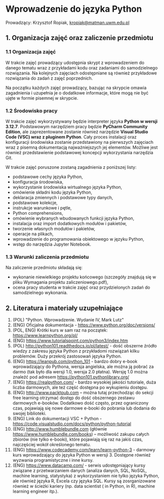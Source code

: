 # Wprowadzenie do języka Python

Prowadzący: Krzysztof Ropiak, kropiak@matman.uwm.edu.pl

## **1. Organizacja zajęć oraz zaliczenie przedmiotu**

### **1.1 Organizacja zajęć**

W trakcie zajęć prowadzący udostępnia skrypt z wprowadzeniem do danego tematu wraz z przykładami kodu oraz zadaniami do samodzielnego rozwiązania. Na kolejnych zajęciach odostępniane są również przykładowe rozwiązania do zadań z zajęć poprzednich.

Na początku każdych zajęć prowadzący, bazując na skrypcie omawia zagadnienia i uzupełnia je o dodatkowe informacje, które mogą nie być ujęte w formie pisemnej w skrypcie.

### **1.2 Środowisko pracy**

W trakcie zajęć wykorzystywany będzie interpreter języka **Python w wersji 3.12.7**. Podstawowym narzędziem pracy będzie **PyCharm Community Edition**, ale zaprezentowane zostanie również narzędzie **Visual Studio Code (VSC) wraz z pluginem Python**. Cały proces instalacji oraz konfiguracji środowiska zostanie przedstawiony na pierwszych zajęciach wraz z pisemną dokumentacją najważniejszych jej elementów. Możliwe jest również przedstawienie podstawowej koncepcji wykorzystania narzędzia Git.

W trakcie zajęć poruszone zostaną zagadnienia z poniższej listy:

* podstawowe cechy języka Python,
* konfiguracja środowiska,
* wykorzystanie środowiska wirtualnego języka Python,
* omówienie składni kodu języka Python,
* deklaracja zmiennych i podstawowe typy danych,
* podstawowe kolekcje, 
* instrukcje warunkowe i pętle,
* Python comprehensions,
* omówienie wybranych wbudowanych funkcji języka Python,
* instalacja oraz import dodatkowych modułów i pakietów,
* tworzenie własnych modułów i pakietów,
* operacje na plikach,
* wprowadzenie do programowania obiektowego w języku Python,
* wstęp do narzędzia Jupyter Notebook.

### **1.3 Warunki zaliczenia przedmiotu**

Na zaliczenie przedmiotu składają się:
* wykonanie niewielkiego projektu końcowego (szczegóły znajdują się w pliku Wymagania projektu zaliczeniowego.pdf),
* ocena pracy studenta w trakcie zajęć oraz przydzielonych zadań do samodzielnego wykonania.

## **2. Literatura i materiały uzupełniające**

1. (POL) "Python. Wprowadzenie. Wydanie IV, Mark Lutz"
2. (ENG) Oficjalna dokumentacja - https://www.python.org/doc/versions/
3. (POL, ENG) Krótki kurs w sam raz na początek: https://www.learnpython.org/pl/
4. (ENG) https://www.tutorialspoint.com/python3/index.htm 
5. (POL) http://python101.readthedocs.io/pl/latest/ - dość obszerne źródło wiedzy z zakresu języka Python z przykładomi rozwiązań kilku problemów. Duży przekrój zastosowań języka Python.
7. (ENG) https://leanpub.com/python_101 - bardzo dobry e-book wprowadzający do Pythona, wersja angielska, ale można ją pobrać za darmo (tak było dla wersji 1.0, wersja 2.0 płatna). Wersję 1.0 można znaleźć pod adresem https://python101.pythonlibrary.org/
8. (ENG) https://realpython.com/ - bardzo wysokiej jakości tutoriale, duża liczba darmowych, ale też część dostępna po wykupieniu dostępu.
8. (ENG) http://www.packtpub.com – można tutaj przechodząc do sekcji free learning otrzymać dostęp do dość obszernego zestawu darmowych e-booków. Dodatkowo dość często, przez ograniczony czas, pojawiają się nowe darmowe e-booki do pobrania lub dodania do swojej biblioteki.
9. (ENG) Link do dokumentacji VSC + Python - https://code.visualstudio.com/docs/python/python-tutorial
10. (ENG) http://www.humblebundle.com (głównie https://www.humblebundle.com/books) – możliwość zakupu całych zbiorów (nie tylko e-booki), które pojawiają się raz na jakiś czas, najczęściej wokół określonego tematu.
11. (ENG) https://www.codecademy.com/learn/learn-python-3 - darmowy kurs wprowadzający do języka Python w wersji 3. Dostępne również wyzwania programistyczne i inne kursy.
12. (ENG) https://www.datacamp.com/ - serwis udostępniający kursy związane z przetwarzaniem danych (analiza danych, SQL, NoSQL, machine learning, statystyka) z wykorzystaniem nie tylko języka Python, ale również języka R, Excela czy języka SQL. Kursy są zosrganizowane również w ścieżki kariery (np. data scientist ( in Python, in R), machine learning engineer itp.).